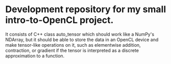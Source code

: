 # Development repository for my small intro-to-OpenCL project.

It consists of C++ class auto_tensor<double> which should work like a NumPy's NDArray, but it should be able to store the data in an OpenCL device and make tensor-like operations on it, such as elementwise addition, contraction, or gradient if the tensor is interpreted as a discrete approximation to a function.
